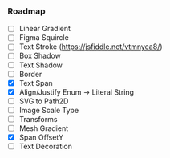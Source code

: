 ### Roadmap

- [ ] Linear Gradient
- [ ] Figma Squircle
- [ ] Text Stroke (https://jsfiddle.net/vtmnyea8/)
- [ ] Box Shadow
- [ ] Text Shadow
- [ ] Border
- [x] Text Span
- [x] Align/Justify Enum -> Literal String
- [ ] SVG to Path2D
- [ ] Image Scale Type
- [ ] Transforms
- [ ] Mesh Gradient
- [x] Span OffsetY
- [ ] Text Decoration